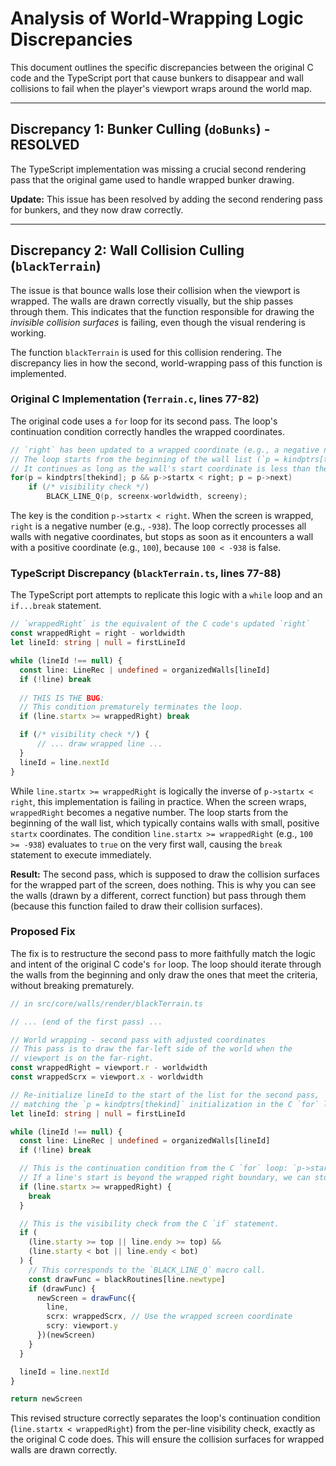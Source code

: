 # Analysis of World-Wrapping Logic Discrepancies

This document outlines the specific discrepancies between the original C code and the TypeScript port that cause bunkers to disappear and wall collisions to fail when the player's viewport wraps around the world map.

---

## Discrepancy 1: Bunker Culling (`doBunks`) - RESOLVED

The TypeScript implementation was missing a crucial second rendering pass that the original game used to handle wrapped bunker drawing.

**Update:** This issue has been resolved by adding the second rendering pass for bunkers, and they now draw correctly.

---

## Discrepancy 2: Wall Collision Culling (`blackTerrain`)

The issue is that bounce walls lose their collision when the viewport is wrapped. The walls are drawn correctly visually, but the ship passes through them. This indicates that the function responsible for drawing the *invisible collision surfaces* is failing, even though the visual rendering is working.

The function `blackTerrain` is used for this collision rendering. The discrepancy lies in how the second, world-wrapping pass of this function is implemented.

### Original C Implementation (`Terrain.c`, lines 77-82)

The original code uses a `for` loop for its second pass. The loop's continuation condition correctly handles the wrapped coordinates.

```c
// `right` has been updated to a wrapped coordinate (e.g., a negative number)
// The loop starts from the beginning of the wall list (`p = kindptrs[thekind]`)
// It continues as long as the wall's start coordinate is less than the wrapped boundary
for(p = kindptrs[thekind]; p && p->startx < right; p = p->next)
    if (/* visibility check */)
        BLACK_LINE_Q(p, screenx-worldwidth, screeny);
```

The key is the condition `p->startx < right`. When the screen is wrapped, `right` is a negative number (e.g., `-938`). The loop correctly processes all walls with negative coordinates, but stops as soon as it encounters a wall with a positive coordinate (e.g., `100`), because `100 < -938` is false.

### TypeScript Discrepancy (`blackTerrain.ts`, lines 77-88)

The TypeScript port attempts to replicate this logic with a `while` loop and an `if...break` statement.

```typescript
// `wrappedRight` is the equivalent of the C code's updated `right`
const wrappedRight = right - worldwidth
let lineId: string | null = firstLineId

while (lineId !== null) {
  const line: LineRec | undefined = organizedWalls[lineId]
  if (!line) break
  
  // THIS IS THE BUG:
  // This condition prematurely terminates the loop.
  if (line.startx >= wrappedRight) break 

  if (/* visibility check */) {
      // ... draw wrapped line ...
  }
  lineId = line.nextId
}
```

While `line.startx >= wrappedRight` is logically the inverse of `p->startx < right`, this implementation is failing in practice. When the screen wraps, `wrappedRight` becomes a negative number. The loop starts from the beginning of the wall list, which typically contains walls with small, positive `startx` coordinates. The condition `line.startx >= wrappedRight` (e.g., `100 >= -938`) evaluates to `true` on the very first wall, causing the `break` statement to execute immediately.

**Result:** The second pass, which is supposed to draw the collision surfaces for the wrapped part of the screen, does nothing. This is why you can see the walls (drawn by a different, correct function) but pass through them (because this function failed to draw their collision surfaces).

### Proposed Fix

The fix is to restructure the second pass to more faithfully match the logic and intent of the original C code's `for` loop. The loop should iterate through the walls from the beginning and only draw the ones that meet the criteria, without breaking prematurely.

```typescript
// in src/core/walls/render/blackTerrain.ts

// ... (end of the first pass) ...

// World wrapping - second pass with adjusted coordinates
// This pass is to draw the far-left side of the world when the
// viewport is on the far-right.
const wrappedRight = viewport.r - worldwidth
const wrappedScrx = viewport.x - worldwidth

// Re-initialize lineId to the start of the list for the second pass,
// matching the `p = kindptrs[thekind]` initialization in the C `for` loop.
let lineId: string | null = firstLineId

while (lineId !== null) {
  const line: LineRec | undefined = organizedWalls[lineId]
  if (!line) break

  // This is the continuation condition from the C `for` loop: `p->startx < right`.
  // If a line's start is beyond the wrapped right boundary, we can stop.
  if (line.startx >= wrappedRight) {
    break
  }

  // This is the visibility check from the C `if` statement.
  if (
    (line.starty >= top || line.endy >= top) &&
    (line.starty < bot || line.endy < bot)
  ) {
    // This corresponds to the `BLACK_LINE_Q` macro call.
    const drawFunc = blackRoutines[line.newtype]
    if (drawFunc) {
      newScreen = drawFunc({
        line,
        scrx: wrappedScrx, // Use the wrapped screen coordinate
        scry: viewport.y
      })(newScreen)
    }
  }

  lineId = line.nextId
}

return newScreen
```

This revised structure correctly separates the loop's continuation condition (`line.startx < wrappedRight`) from the per-line visibility check, exactly as the original C code does. This will ensure the collision surfaces for wrapped walls are drawn correctly.